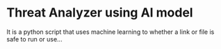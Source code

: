 # Threat Analyzer using AI model
 It is a python script that uses machine learning to whether a link or file is safe to run or use...
